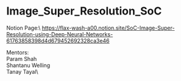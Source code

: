 # Image_Super_Resolution_SoC

Notion Page:\ 
https://flax-wash-a00.notion.site/SoC-Image-Super-Resolution-using-Deep-Neural-Networks-61763858398d4d679452692328ca3e46


Mentors:
\
Param Shah\
Shantanu Welling\
Tanay Tayal\

